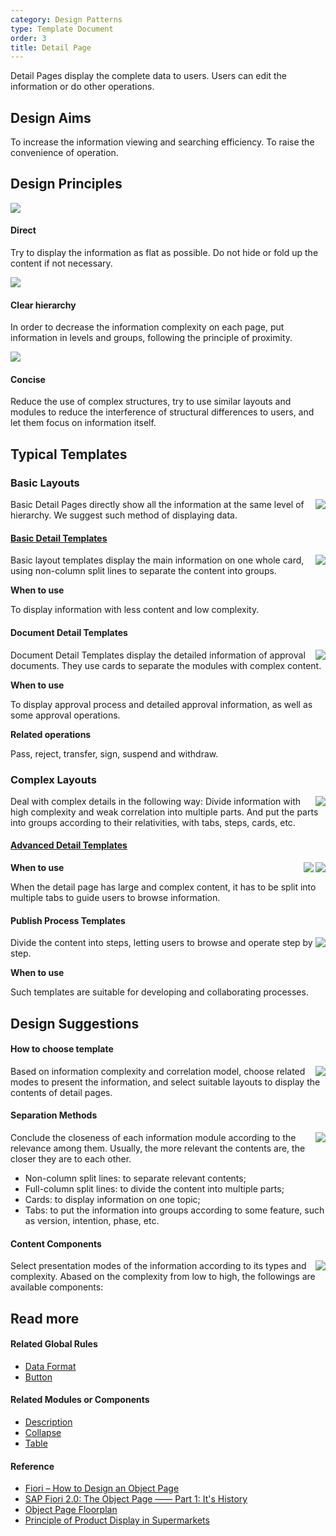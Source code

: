 ```yaml
---
category: Design Patterns
type: Template Document
order: 3
title: Detail Page
---
```


Detail Pages display the complete data to users. Users can edit the information or do other operations.

## Design Aims

To increase the information viewing and searching efficiency. To raise the convenience of operation.

## Design Principles

<div class="design-inline-cards">
  <div>
    <img src="https://gw.alipayobjects.com/mdn/rms_08e378/afts/img/A*3CfhSZLxsIEAAAAAAAAAAABkARQnAQ" />
    <div>
      <h4>Direct</h4>
      <p>Try to display the information as flat as possible. Do not hide or fold up the content if not necessary.</p>
    </div>
  </div>
  <div>
    <img src="https://gw.alipayobjects.com/mdn/rms_08e378/afts/img/A*lN6IRbhv8fIAAAAAAAAAAABkARQnAQ" />
    <div>
      <h4>Clear hierarchy</h4>
      <p>In order to decrease the information complexity on each page, put information in levels and groups, following the principle of proximity.</p>
    </div>
  </div>
  <div>
    <img src="https://gw.alipayobjects.com/mdn/rms_08e378/afts/img/A*jXDwQ6NF7dIAAAAAAAAAAABkARQnAQ" />
    <div>
      <h4>Concise</h4>
      <p>Reduce the use of complex structures, try to use similar layouts and modules to reduce the interference of structural differences to users, and let them focus on information itself.</p>
    </div>
  </div>
</div>

## Typical Templates

### Basic Layouts

<img class="preview-img no-padding" align="right" src="https://gw.alipayobjects.com/zos/antfincdn/pCRKNg9k17/1bd63a4b-d1f4-4e07-b22a-d473846ffa4c.png">

Basic Detail Pages directly show all the information at the same level of hierarchy. We suggest such method of displaying data.

#### [Basic Detail Templates](https://preview.pro.ant.design/profile/basic)

<img class="preview-img no-padding" align="right" src="https://gw.alipayobjects.com/zos/antfincdn/mbOatwyvyE/0fb8dd2b-b0d6-4833-8eef-4b9bb403eece.png">

Basic layout templates display the main information on one whole card, using non-column split lines to separate the content into groups.

**When to use**

To display information with less content and low complexity.

#### Document Detail Templates

<img class="preview-img no-padding" align="right" src="https://gw.alipayobjects.com/zos/antfincdn/scYc%24%24mD8l/17738081-f446-417b-9b32-a8c30de2f221.png">

Document Detail Templates display the detailed information of approval documents. They use cards to separate the modules with complex content.

**When to use**

To display approval process and detailed approval information, as well as some approval operations.

**Related operations**

Pass, reject, transfer, sign, suspend and withdraw.

### Complex Layouts

<img class="preview-img no-padding" align="right" src="https://gw.alipayobjects.com/zos/antfincdn/B76lyJVA80/3c938d7e-06a8-464c-b70c-5b2bebfcd638.png">

Deal with complex details in the following way: Divide information with high complexity and weak correlation into multiple parts. And put the parts into groups according to their relativities, with tabs, steps, cards, etc.

#### [Advanced Detail Templates](https://preview.pro.ant.design/profile/advanced)

<img class="preview-img no-padding" align="right" src="https://gw.alipayobjects.com/zos/antfincdn/%241vXHbjQ2A/ad454bfb-55d8-43b1-b1fb-adfbc889045c.png">

<img class="preview-img no-padding" align="right" src="https://gw.alipayobjects.com/zos/antfincdn/O0dPbOqGT0/07b6e341-2186-4a20-bc2c-513d91d3faa8.png">

**When to use**

When the detail page has large and complex content, it has to be split into multiple tabs to guide users to browse information.

#### Publish Process Templates

<img class="preview-img no-padding" align="right" src="https://gw.alipayobjects.com/zos/antfincdn/zMjpjg%24oaY/a9b7e996-ca9a-45d8-afbb-3c1727208629.png">

Divide the content into steps, letting users to browse and operate step by step.

**When to use**

Such templates are suitable for developing and collaborating processes.

## Design Suggestions

#### How to choose template

<img class="preview-img no-padding" align="right" src="https://gw.alipayobjects.com/zos/antfincdn/1uy%243Y6SRp/1a6ff7f8-4cd0-483b-b8a5-c8d49c63fa92.png">

Based on information complexity and correlation model, choose related modes to present the information, and select suitable layouts to display the contents of detail pages.

#### Separation Methods

<img class="preview-img no-padding" align="right" src="https://gw.alipayobjects.com/zos/antfincdn/gadw%26gZBCW/f8c03ba9-73ae-40f6-b687-c322ecf963cb.png">

Conclude the closeness of each information module according to the relevance among them. Usually, the more relevant the contents are, the closer they are to each other.

- Non-column split lines: to separate relevant contents;
- Full-column split lines: to divide the content into multiple parts;
- Cards: to display information on one topic;
- Tabs: to put the information into groups according to some feature, such as version, intention, phase, etc.

#### Content Components

<img class="preview-img no-padding" align="right" src="https://gw.alipayobjects.com/zos/antfincdn/J7ccrSNpjz/89878d45-ca15-4a6a-853e-3281fe02f114.png">

Select presentation modes of the information according to its types and complexity. Abased on the complexity from low to high, the followings are available components:

## Read more

#### Related Global Rules

- [Data Format](/docs/spec/data-format)
- [Button](/docs/spec/buttons)

#### Related Modules or Components

- [Description](/components/descriptions/)
- [Collapse](/components/collapse/)
- [Table](/components/table/)

#### Reference

- [Fiori – How to Design an Object Page](https://blogs.sap.com/2017/08/06/fiori-elements-how-to-design-an-object-page/)
- [SAP Fiori 2.0: The Object Page —— Part 1: It's History](https://experience.sap.com/skillup/sap-fiori-2-0-the-object-page-part-1-its-history/)
- [Object Page Floorplan](https://experience.sap.com/fiori-design-web/object-page/)
- [Principle of Product Display in Supermarkets](https://experience.sap.com/fiori-design-web/object-page/)
